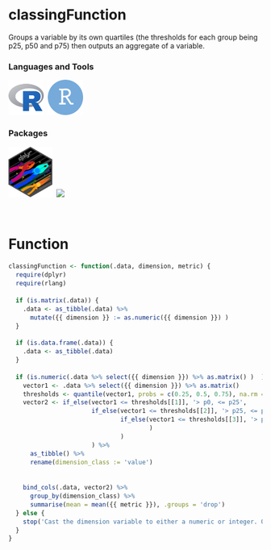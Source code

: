 # classingFunction
Groups a variable by its own quartiles (the thresholds for each group being p25, p50 and p75) then outputs an aggregate of a variable.

### Languages and Tools
<div>
  <img src="https://github.com/devicons/devicon/blob/master/icons/r/r-original.svg" title="r" alt="r" width="70" height="70"/>&nbsp;
  <img src="https://github.com/devicons/devicon/blob/master/icons/rstudio/rstudio-original.svg" title="RStudio" alt="RStudio" width="70" height="70"/>&nbsp;
</div>

### Packages
<div>
  <img src="https://github.com/tidyverse/dplyr/raw/main/man/figures/logo.png" height="100" style="max-width: 100%;"/>&nbsp;
  <img src="https://github.com/tidyverse/rlang/raw/main/man/figures/logo.png" height="100" style="max-width: 100%;"/>&nbsp;
</div>
<br>
<br>

# Function
```r
classingFunction <- function(.data, dimension, metric) {
  require(dplyr)
  require(rlang)
  
  if (is.matrix(.data)) {
    .data <- as_tibble(.data) %>% 
      mutate({{ dimension }} := as.numeric({{ dimension }}) )
  }
  
  if (is.data.frame(.data)) {
    .data <- as_tibble(.data)
  }
  
  if (is.numeric(.data %>% select({{ dimension }}) %>% as.matrix() )  )   {
    vector1 <- .data %>% select({{ dimension }}) %>% as.matrix()
    thresholds <- quantile(vector1, probs = c(0.25, 0.5, 0.75), na.rm = TRUE)
    vector2 <- if_else(vector1 <= thresholds[[1]], '> p0, <= p25',
                       if_else(vector1 <= thresholds[[2]], '> p25, <= p50',
                               if_else(vector1 <= thresholds[[3]], '> p50, <= p75', '> p75, <= p100'
                                       )
                               )
                       ) %>%
      as_tibble() %>%
      rename(dimension_class := 'value') 
      
    
    bind_cols(.data, vector2) %>% 
      group_by(dimension_class) %>% 
      summarise(mean = mean({{ metric }}), .groups = 'drop')
  } else {
    stop('Cast the dimension variable to either a numeric or integer. Only numerical data is allowed')
  }
}
```
